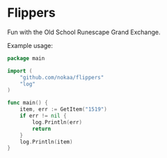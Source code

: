 # Flippers
Fun with the Old School Runescape Grand Exchange.

Example usage:
```go
package main

import (
	"github.com/nokaa/flippers"
	"log"
)

func main() {
	item, err := GetItem("1519")
	if err != nil {
		log.Println(err)
		return
	}
	log.Println(item)
}
```
